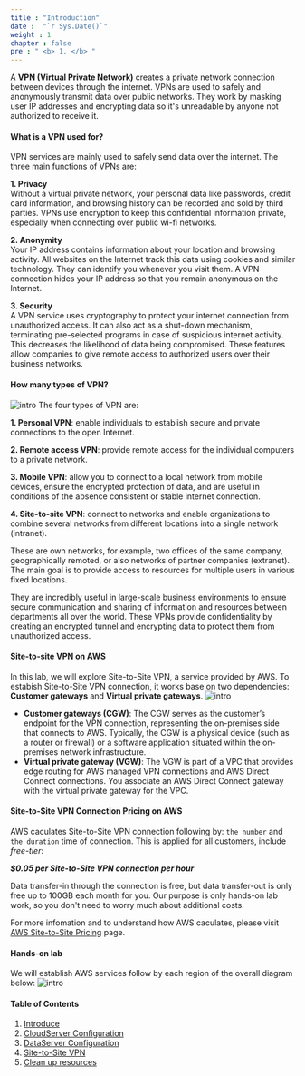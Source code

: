 ```yaml
---
title : "Introduction"
date :  "`r Sys.Date()`" 
weight : 1 
chapter : false
pre : " <b> 1. </b> "
---
```

A **VPN (Virtual Private Network)** creates a private network connection between devices through the internet. VPNs are used to safely and anonymously transmit data over public networks. They work by masking user IP addresses and encrypting data so it's unreadable by anyone not authorized to receive it.

#### What is a VPN used for?
VPN services are mainly used to safely send data over the internet. The three main functions of VPNs are:

**1. Privacy**  
Without a virtual private network, your personal data like passwords, credit card information, and browsing history can be recorded and sold by third parties. VPNs use encryption to keep this confidential information private, especially when connecting over public wi-fi networks.  

**2. Anonymity**  
Your IP address contains information about your location and browsing activity. All websites on the Internet track this data using cookies and similar technology. They can identify you whenever you visit them. A VPN connection hides your IP address so that you remain anonymous on the Internet.  

**3. Security**  
A VPN service uses cryptography to protect your internet connection from unauthorized access. It can also act as a shut-down mechanism, terminating pre-selected programs in case of suspicious internet activity. This decreases the likelihood of data being compromised. These features allow companies to give remote access to authorized users over their business networks.

#### How many types of VPN?
![intro](/images/1.introduce/intro-01.png)
The four types of VPN are:

**1. Personal VPN**: enable individuals to establish secure and private connections to the open Internet.

**2. Remote access VPN**: provide remote access for the individual computers to a private network.

**3. Mobile VPN**: allow you to connect to a local network from mobile devices, ensure the encrypted protection of data, and are useful in conditions of the absence consistent or stable internet connection.

**4. Site-to-site VPN**: connect to networks and enable organizations to combine several networks from different locations into a single network (intranet). 

These are own networks, for example, two offices of the same company, geographically remoted, or also networks of partner companies (extranet). The main goal is to provide access to resources for multiple users in various fixed locations. 

They are incredibly useful in large-scale business environments to ensure secure communication and sharing of information and resources between departments all over the world. These VPNs provide confidentiality by creating an encrypted tunnel and encrypting data to protect them from unauthorized access.

#### Site-to-site VPN on AWS

In this lab, we will explore Site-to-Site VPN, a service provided by AWS. To estabish Site-to-Site VPN connection, it works base on two dependencies: **Customer gateways** and **Virtual private gateways**.
![intro](/images/1.introduce/intro-02.png)
+ **Customer gateways (CGW)**: The CGW serves as the customer’s endpoint for the VPN connection, representing the on-premises side that connects to AWS. 
Typically, the CGW is a physical device (such as a router or firewall) or a software application situated within the on-premises network infrastructure.
+ **Virtual private gateway (VGW)**: The VGW is part of a VPC that provides edge routing for AWS managed VPN connections and AWS Direct Connect connections. You associate an AWS Direct Connect gateway with the virtual private gateway for the VPC.

#### Site-to-Site VPN Connection Pricing on AWS

AWS caculates Site-to-Site VPN connection following by: `the number` and `the duration` time of connection. This is applied for all customers, include *free-tier*:

***$0.05 per Site-to-Site VPN connection per hour***

Data transfer-in through the connection is free, but data transfer-out is only free up to 100GB each month for you. Our purpose is only hands-on lab work, so you don't need to worry much about additional costs.

For more infomation and to understand how AWS caculates, please visit [AWS Site-to-Site Pricing](https://aws.amazon.com/vpn/pricing/) page.

#### Hands-on lab

We will establish AWS services follow by each region of the overall diagram below:
![intro](/images/1.introduce/intro-03.png)


#### Table of Contents
1. [Introduce](content\1-Introduce)
2. [CloudServer Configuration](content\2-CloudServer)
3. [DataServer Configuration](content\3-DataServer)
4. [Site-to-Site VPN](content\4-SitetoSiteVPN)
5. [Clean up resources](content\5-cleanup)